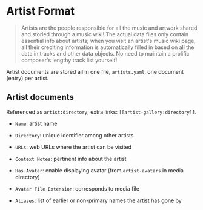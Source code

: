 # Artist Format

> Artists are the people responsible for all the music and artwork shared and storied through a music wiki! The actual data files only contain essential info about artists; when you visit an artist's music wiki page, all their crediting information is automatically filled in based on all the data in tracks and other data objects. No need to maintain a prolific composer's lengthy track list yourself!

Artist documents are stored all in one file, `artists.yaml`, one document (entry) per artist.

## Artist documents

Referenced as `artist:directory`; extra links: `[[artist-gallery:directory]]`.

* `Name`: artist name
* `Directory`: unique identifier among other artists
* `URLs`: web URLs where the artist can be visited
* `Context Notes`: pertinent info about the artist

* `Has Avatar`: enable displaying avatar (from `artist-avatars` in media directory)
* `Avatar File Extension`: corresponds to media file

* `Aliases`: list of earlier or non-primary names the artist has gone by
